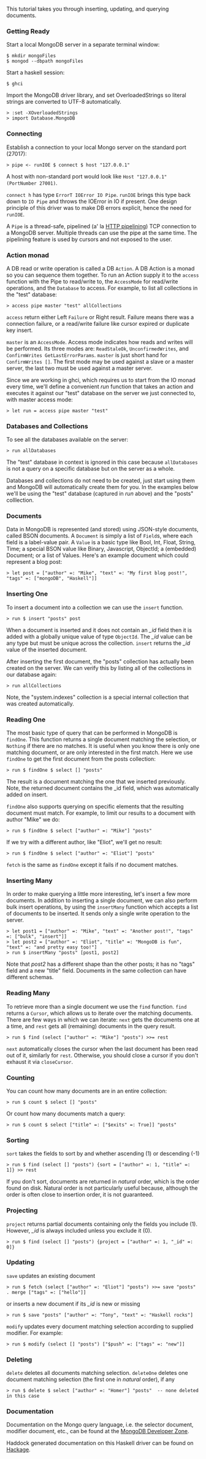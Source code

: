 This tutorial takes you through inserting, updating, and querying documents.

### Getting Ready

Start a local MongoDB server in a separate terminal window:

	$ mkdir mongoFiles
	$ mongod --dbpath mongoFiles

Start a haskell session:

	$ ghci

Import the MongoDB driver library, and set OverloadedStrings so literal strings are converted to UTF-8 automatically.

	> :set -XOverloadedStrings
	> import Database.MongoDB

### Connecting

Establish a connection to your local Mongo server on the standard port (27017):

	> pipe <- runIOE $ connect $ host "127.0.0.1"

A host with non-standard port would look like `Host "127.0.0.1" (PortNumber 27001)`.

`connect h` has type `ErrorT IOError IO Pipe`. `runIOE` brings this type back down to `IO Pipe` and throws the IOError in IO if present. One design principle of this driver was to make DB errors explicit, hence the need for `runIOE`.

A `Pipe` is a thread-safe, pipelined (a' la [HTTP pipelining](http://en.wikipedia.org/wiki/HTTP_pipelining)) TCP connection to a MongoDB server. Multiple threads can use the pipe at the same time. The pipelining feature is used by cursors and not exposed to the user.

### Action monad

A DB read or write operation is called a DB `Action`. A DB Action is a monad so you can sequence them together. To run an Action supply it to the `access` function with the Pipe to read/write to, the `AccessMode` for read/write operations, and the `Database` to access. For example, to list all collections in the "test" database:

	> access pipe master "test" allCollections

`access` return either Left `Failure` or Right result. Failure means there was a connection failure, or a read/write failure like cursor expired or duplicate key insert.

`master` is an `AccessMode`. Access mode indicates how reads and writes will be performed. Its three modes are: `ReadStaleOk`, `UnconfirmedWrites`, and `ConfirmWrites GetLastErrorParams`. `master` is just short hand for `ConfirmWrites []`. The first mode may be used against a slave or a master server, the last two must be used against a master server.

Since we are working in ghci, which requires us to start from the IO monad every time, we'll define a convenient *run* function that takes an action and executes it against our "test" database on the server we just connected to, with master access mode:

	> let run = access pipe master "test"

### Databases and Collections

To see all the databases available on the server:

	> run allDatabases

The "test" database in context is ignored in this case because `allDatabases` is not a query on a specific database but on the server as a whole.

Databases and collections do not need to be created, just start using them and MongoDB will automatically create them for you. In the examples below we'll be using the "test" database (captured in *run* above) and the "posts" colllection.

### Documents

Data in MongoDB is represented (and stored) using JSON-style documents, called BSON documents. A `Document` is simply a list of `Field`s, where each field is a label-value pair. A `Value` is a basic type like Bool, Int, Float, String, Time; a special BSON value like Binary, Javascript, ObjectId; a (embedded) Document; or a list of Values. Here's an example document which could represent a blog post:

	> let post = ["author" =: "Mike", "text" =: "My first blog post!", "tags" =: ["mongoDB", "Haskell"]]

### Inserting One

To insert a document into a collection we can use the `insert` function.

	> run $ insert "posts" post

When a document is inserted and it does not contain an *_id* field then it is added with a globally unique value of type `ObjectId`. The *_id* value can be any type but must be unique across the collection. `insert` returns the *_id* value of the inserted document.

After inserting the first document, the "posts" collection has actually been created on the server. We can verify this by listing all of the collections in our database again:

	> run allCollections

Note, the "system.indexes" collection is a special internal collection that was created automatically.

### Reading One

The most basic type of query that can be performed in MongoDB is `findOne`. This function returns a single document matching the selection, or `Nothing` if there are no matches. It is useful when you know there is only one matching document, or are only interested in the first match. Here we use `findOne` to get the first document from the posts
collection:

	> run $ findOne $ select [] "posts"

The result is a document matching the one that we inserted previously. Note, the returned document contains the _id field, which was automatically added on insert.

`findOne` also supports querying on specific elements that the resulting document must match. For example, to limit our results to a document with author "Mike" we do:

	> run $ findOne $ select ["author" =: "Mike"] "posts"

If we try with a different author, like "Eliot", we'll get no result:

	> run $ findOne $ select ["author" =: "Eliot"] "posts"

`fetch` is the same as `findOne` except it fails if no document matches.

### Inserting Many

In order to make querying a little more interesting, let's insert a few more documents. In addition to inserting a single document, we can also perform bulk insert operations, by using the `insertMany` function which accepts a list of documents to be inserted. It sends only a single write operation to the server.

	> let post1 = ["author" =: "Mike", "text" =: "Another post!", "tags" =: ["bulk", "insert"]]
	> let post2 = ["author" =: "Eliot", "title" =: "MongoDB is fun", "text" =: "and pretty easy too!"]
	> run $ insertMany "posts" [post1, post2]

Note that *post2* has a different shape than the other posts; it has no "tags" field and a new "title" field. Documents in the same collection can have different schemas.

### Reading Many

To retrieve more than a single document we use the `find` function. `find` returns a `Cursor`, which allows us to
iterate over the matching documents. There are few ways in which we can iterate: `next` gets the documents one at a time, and `rest` gets all (remaining) documents in the query result.

	> run $ find (select ["author" =: "Mike"] "posts") >>= rest

`next` automatically closes the cursor when the last document has been read out of it, similarly for `rest`. Otherwise, you should close a cursor if you don't exhaust it via `closeCursor`.

### Counting

You can count how many documents are in an entire collection:

	> run $ count $ select [] "posts"

Or count how many documents match a query:

	> run $ count $ select ["title" =: ["$exits" =: True]] "posts"

### Sorting

`sort` takes the fields to sort by and whether ascending (1) or descending (-1)

	> run $ find (select [] "posts") {sort = ["author" =: 1, "title" =: 1]} >> rest

If you don't sort, documents are returned in *natural* order, which is the order found on disk. Natural order is not particularly useful because, although the order is often close to insertion order, it is not guaranteed.

### Projecting

`project` returns partial documents containing only the fields you include (1). However, *_id* is always included unless you exclude it (0).

	> run $ find (select [] "posts") {project = ["author" =: 1, "_id" =: 0]}

### Updating

`save` updates an existing document

	> run $ fetch (select ["author" =: "Eliot"] "posts") >>= save "posts" . merge ["tags" =: ["hello"]]

or inserts a new document if its *_id* is new or missing

	> run $ save "posts" ["author" =: "Tony", "text" =: "Haskell rocks"]

`modify` updates every document matching selection according to supplied modifier. For example:

	> run $ modify (select [] "posts") ["$push" =: ["tags" =: "new"]]

### Deleting

`delete` deletes all documents matching selection. `deleteOne` deletes one document matching selection (the first one in *natural* order), if any

	> run $ delete $ select ["author" =: "Homer"] "posts"  -- none deleted in this case

### Documentation

Documentation on the Mongo query language, i.e. the selector document, modifier document, etc., can be found at the [MongoDB Developer Zone](http://www.mongodb.org/display/DOCS/Developer+Zone).

Haddock generated documentation on this Haskell driver can be found on [Hackage](http://hackage.haskell.org/package/mongoDB).

